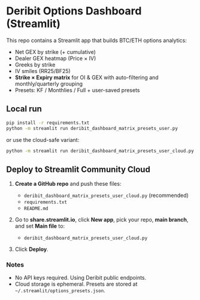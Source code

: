 # Deribit Options Dashboard (Streamlit)

This repo contains a Streamlit app that builds BTC/ETH options analytics:
- Net GEX by strike (+ cumulative)
- Dealer GEX heatmap (Price × IV)
- Greeks by strike
- IV smiles (RR25/BF25)
- **Strike × Expiry matrix** for OI & GEX with auto-filtering and monthly/quarterly grouping
- Presets: KF / Monthlies / Full + user-saved presets

## Local run

```bash
pip install -r requirements.txt
python -m streamlit run deribit_dashboard_matrix_presets_user.py
```

or use the cloud-safe variant:
```bash
python -m streamlit run deribit_dashboard_matrix_presets_user_cloud.py
```

## Deploy to Streamlit Community Cloud

1. **Create a GitHub repo** and push these files:
   - `deribit_dashboard_matrix_presets_user_cloud.py` (recommended)
   - `requirements.txt`
   - `README.md`

2. Go to **share.streamlit.io**, click **New app**, pick your repo, **main branch**, and set **Main file** to:
   - `deribit_dashboard_matrix_presets_user_cloud.py`

3. Click **Deploy**.

### Notes
- No API keys required. Using Deribit public endpoints.
- Cloud storage is ephemeral. Presets are stored at `~/.streamlit/options_presets.json`.
